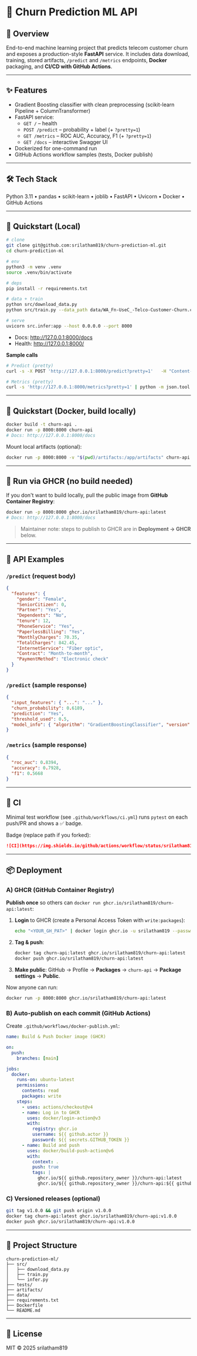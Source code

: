 # 📘 Churn Prediction ML API

## 📌 Overview
End-to-end machine learning project that predicts telecom customer churn and exposes a production-style **FastAPI** service. It includes data download, training, stored artifacts, `/predict` and `/metrics` endpoints, **Docker** packaging, and **CI/CD with GitHub Actions**.

---

## ✨ Features
- Gradient Boosting classifier with clean preprocessing (scikit-learn Pipeline + ColumnTransformer)
- FastAPI service:
  - `GET /` – health
  - `POST /predict` – probability + label (+ `?pretty=1`)
  - `GET /metrics` – ROC AUC, Accuracy, F1 (+ `?pretty=1`)
  - `GET /docs` – interactive Swagger UI
- Dockerized for one-command run
- GitHub Actions workflow samples (tests, Docker publish)

---

## 🛠 Tech Stack
Python 3.11 • pandas • scikit-learn • joblib • FastAPI • Uvicorn • Docker • GitHub Actions

---

## 🚀 Quickstart (Local)
```bash
# clone
git clone git@github.com:srilatham819/churn-prediction-ml.git
cd churn-prediction-ml

# env
python3 -m venv .venv
source .venv/bin/activate

# deps
pip install -r requirements.txt

# data + train
python src/download_data.py
python src/train.py --data_path data/WA_Fn-UseC_-Telco-Customer-Churn.csv --out_dir artifacts

# serve
uvicorn src.infer:app --host 0.0.0.0 --port 8000
```
- Docs: http://127.0.0.1:8000/docs
- Health: http://127.0.0.1:8000/

**Sample calls**
```bash
# Predict (pretty)
curl -s -X POST 'http://127.0.0.1:8000/predict?pretty=1'   -H "Content-Type: application/json"   -d '{"features":{"gender":"Female","SeniorCitizen":0,"Partner":"Yes","Dependents":"No","tenure":12,"PhoneService":"Yes","PaperlessBilling":"Yes","MonthlyCharges":70.35,"TotalCharges":842.45,"InternetService":"Fiber optic","Contract":"Month-to-month","PaymentMethod":"Electronic check"}}' | python -m json.tool

# Metrics (pretty)
curl -s 'http://127.0.0.1:8000/metrics?pretty=1' | python -m json.tool
```

---

## 🐳 Quickstart (Docker, build locally)
```bash
docker build -t churn-api .
docker run -p 8000:8000 churn-api
# Docs: http://127.0.0.1:8000/docs
```
Mount local artifacts (optional):
```bash
docker run -p 8000:8000 -v "$(pwd)/artifacts:/app/artifacts" churn-api
```

---

## 🐙 Run via GHCR (no build needed)
If you don't want to build locally, pull the public image from **GitHub Container Registry**:
```bash
docker run -p 8000:8000 ghcr.io/srilatham819/churn-api:latest
# Docs: http://127.0.0.1:8000/docs
```
> Maintainer note: steps to publish to GHCR are in **Deployment → GHCR** below.

---

## 📡 API Examples

### `/predict` (request body)
```json
{
  "features": {
    "gender": "Female",
    "SeniorCitizen": 0,
    "Partner": "Yes",
    "Dependents": "No",
    "tenure": 12,
    "PhoneService": "Yes",
    "PaperlessBilling": "Yes",
    "MonthlyCharges": 70.35,
    "TotalCharges": 842.45,
    "InternetService": "Fiber optic",
    "Contract": "Month-to-month",
    "PaymentMethod": "Electronic check"
  }
}
```
### `/predict` (sample response)
```json
{
  "input_features": { "...": "..." },
  "churn_probability": 0.6189,
  "prediction": "Yes",
  "threshold_used": 0.5,
  "model_info": { "algorithm": "GradientBoostingClassifier", "version": "1.0.0" }
}
```

### `/metrics` (sample response)
```json
{
  "roc_auc": 0.8394,
  "accuracy": 0.7928,
  "f1": 0.5668
}
```

---

## 🔄 CI
Minimal test workflow (see `.github/workflows/ci.yml`) runs `pytest` on each push/PR and shows a ✅ badge.

Badge (replace path if you forked):
```md
![CI](https://img.shields.io/github/actions/workflow/status/srilatham819/churn-prediction-ml/ci.yml)
```

---

## 📦 Deployment

### A) GHCR (GitHub Container Registry)
**Publish once** so others can `docker run ghcr.io/srilatham819/churn-api:latest`:

1. **Login** to GHCR (create a Personal Access Token with `write:packages`):
   ```bash
   echo "<YOUR_GH_PAT>" | docker login ghcr.io -u srilatham819 --password-stdin
   ```
2. **Tag & push**:
   ```bash
   docker tag churn-api:latest ghcr.io/srilatham819/churn-api:latest
   docker push ghcr.io/srilatham819/churn-api:latest
   ```
3. **Make public**: GitHub → Profile → **Packages** → `churn-api` → **Package settings** → **Public**.

Now anyone can run:
```bash
docker run -p 8000:8000 ghcr.io/srilatham819/churn-api:latest
```

### B) Auto-publish on each commit (GitHub Actions)
Create `.github/workflows/docker-publish.yml`:

```yaml
name: Build & Push Docker image (GHCR)

on:
  push:
    branches: [main]

jobs:
  docker:
    runs-on: ubuntu-latest
    permissions:
      contents: read
      packages: write
    steps:
      - uses: actions/checkout@v4
      - name: Log in to GHCR
        uses: docker/login-action@v3
        with:
          registry: ghcr.io
          username: ${{ github.actor }}
          password: ${{ secrets.GITHUB_TOKEN }}
      - name: Build and push
        uses: docker/build-push-action@v6
        with:
          context: .
          push: true
          tags: |
            ghcr.io/${{ github.repository_owner }}/churn-api:latest
            ghcr.io/${{ github.repository_owner }}/churn-api:${{ github.sha }}
```

### C) Versioned releases (optional)
```bash
git tag v1.0.0 && git push origin v1.0.0
docker tag churn-api:latest ghcr.io/srilatham819/churn-api:v1.0.0
docker push ghcr.io/srilatham819/churn-api:v1.0.0
```

---

## 📁 Project Structure
```
churn-prediction-ml/
├── src/
│   ├── download_data.py
│   ├── train.py
│   └── infer.py
├── tests/
├── artifacts/
├── data/
├── requirements.txt
├── Dockerfile
└── README.md
```

---

## 📝 License
MIT © 2025 srilatham819
